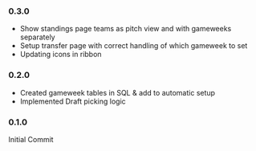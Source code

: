 ### 0.3.0
- Show standings page teams as pitch view and with gameweeks separately
- Setup transfer page with correct handling of which gameweek to set
- Updating icons in ribbon

### 0.2.0
- Created gameweek tables in SQL & add to automatic setup
- Implemented Draft picking logic

### 0.1.0
Initial Commit